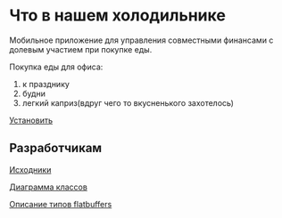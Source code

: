 # Что в нашем холодильнике

Мобильное приложение для управления совместными финансами с долевым участием при покупке еды.

Покупка еды для офиса:

1. к празднику
2. будни
3. легкий каприз(вдруг чего то вкусненького захотелось)

[Установить](https://play.google.com/apps/testing/com.commandus.buynshare)

## Разработчикам

[Исходники](https://github.com/commandus//buy-n-share.git)

[Диаграмма классов](https://repository.genmymodel.com/commandus/fridge)

[Описание типов flatbuffers](https://github.com/commandus/buy-n-share/blob/master/buynshare.fbs)

